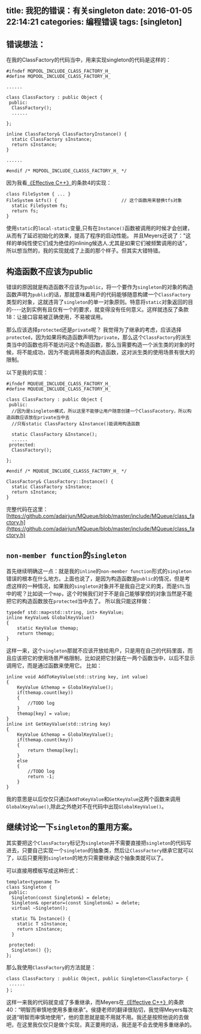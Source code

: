 title: 我犯的错误：有关singleton
date: 2016-01-05 22:14:21
categories: 编程错误
tags: [singleton]
---

## 错误想法：

在我的ClassFactory的代码当中，用来实现singleton的代码是这样的：
```
#ifndef MQPOOL_INCLUDE_CLASS_FACTORY_H_
#define MQPOOL_INCLUDE_CLASS_FACTORY_H_

......

class ClassFactory : public Object {
 public:
  ClassFactory();
  ......
 
};

inline ClassFactory& ClassFactoryInstance() {
  static ClassFactory sInstance;
  return sInstance;
}

......

#endif /* MQPOOL_INCLUDE_CLASSS_FACTORY_H_ */
```

因为我看[《Effective C++》](http://book.douban.com/subject/1842426/)的条款4的实现：
```
class FileSystem { ... }  
FileSystem &tfs() {                        // 这个函数用来替换tfs对象  
  static FileSystem fs;  
  return fs;  
}  
```
使用`static`的`local-static`变量,只有在`Instance()`函数被调用的时候才会创建，从而有了延迟初始化的效果，提高了程序的启动性能。
并且Meyers还说了："这样的单纯性使它们成为绝佳的inlining候选人.尤其是如果它们被频繁调用的话"，所以想当然的，我的实现就成了上面的那个样子。但其实大错特错。

## 构造函数不应该为public
错误的原因就是构造函数不应该为`public`，将一个要作为`singleton`的对象的构造函数声明为`public`的话，那就意味着用户的代码能够随意构建一个`ClassFactory`类型的对象，这就违背了`singleton`的单一对象原则。特意将`static`对象返回的目的----达到实例有且仅有一个的要求，就变得没有任何意义。这样就违反了条款18：让接口容易被正确使用，不易被误用。

那么应该选择`protected`还是`private`呢？
我觉得为了继承的考虑，应该选择`protected`，因为如果将构造函数声明为`private`，那么这个`ClassFactory`的派生类当中的函数也将不能访问这个构造函数，那么当需要构造一个派生类的对象的时候，将不能成功，因为不能调用基类的构造函数，这对派生类的使用场景有很大的限制。

以下是我的实现：
```
#ifndef MQUEUE_INCLUDE_CLASS_FACTORY_H_
#define MQUEUE_INCLUDE_CLASS_FACTORY_H_

class ClassFactory : public Object {
 public:
  //因为是singleton模式，所以这里不能够让用户随意创建一个ClassFacotory，所以构造函数应该放在private当中去
  //只有static ClassFactory &Instance()能调用构造函数

  static ClassFactory &Instance();
  ......
 protected:
  ClassFactory();

};

#endif /* MQUEUE_INCLUDE_CLASSS_FACTORY_H_ */

```

```
ClassFactory& ClassFactory::Instance() {
  static ClassFactory sInstance;
  return sInstance;
}
```

完整代码在这里：[https://github.com/adairjun/MQueue/blob/master/include/MQueue/class_factory.h](https://github.com/adairjun/MQueue/blob/master/include/MQueue/class_factory.h)

## `non-member function`的`singleton`
首先继续明确这一点：就是我的`inline`的`non-member function`形式的`singleton`错误的根本在什么地方。上面也说了，是因为构造函数是`public`的情况，但是考虑这样的一种情况，如果我的`singleton`对象并不是我自己定义的类，而是`STL`当中的呢？比如说一个`map`，这个时候我们对于不是自己能够掌控的对象当然是不能把它的构造函数放在`protected`当中去了。
所以我只能这样做：

```
typedef std::map<std::string, int> KeyValue; 
inline KeyValue& GlobalKeyValue()
{
    static KeyValue themap;
    return themap;
}
```
这样一来，这个`singleton`那就不应该开放给用户，只是用在自己的代码里面，而且应该把它的使用场景严格限制，比如说把它封装在一两个函数当中，以后不显示调用它，而是通过函数来使用它。
比如：
```
inline void AddToKeyValue(std::string key, int value)
{
    KeyValue &themap = GlobalKeyValue();
    if(themap.count(key))
    {
        //TODO log
    }
    themap[key] = value;
}
inline int GetKeyValue(std::string key)
{
    KeyValue &themap = GlobalKeyValue();
    if(themap.count(key))
    {
        return themap[key];
    }
    else
    {
        //TODO log
        return -1;
    }
}
```
我的意思是以后仅仅只通过`AddToKeyValue`和`GetKeyValue`这两个函数来调用`GlobalKeyValue()`,除此之外绝对不在代码中出现`GlobalKeyValue()`。


## 继续讨论一下`singleton`的重用方案。
其实要把这个`ClassFactory`标记为`singleton`并不需要直接把`singleton`的代码写进去，只要自己实现一个`singleton`的抽象类，然后让`ClassFactory`继承它就可以了，以后只要用到`singleton`的地方只需要继承这个抽象类就可以了。

可以直接用模板写成这种形式：
```
template<typename T>
class Singleton {
 public:
  Singleton(const Singleton&) = delete;
  Singleton& operator=(const Singleton&) = delete;
  virtual ~Singleton();
  
  static T& Instance() {
    static T sInstance;
    return sInstance;
  }
  
 protected:
  Singleton() {};
};
```

那么我使用`ClassFactory`的方法就是：
```
class ClassFactory : public Object, public Singleton<ClassFactory> {
 ......
}；
```

这样一来我的代码就变成了多重继承，而Meyers在[《Effective C++》](http://book.douban.com/subject/1842426/)的条款40：“明智而审慎地使用多重继承”。侯捷老师的翻译很贴切，我觉得Meyers每次说道“明智而审慎地使用”，他的意思就是能不用就不用。我还是按照他说的去做吧，在这里我仅仅只是做个实现，真正要用的话，我还是不会去使用多重继承的。










